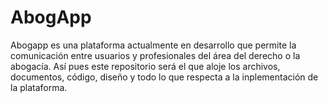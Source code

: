 # AbogApp
Abogapp es una plataforma actualmente en desarrollo que permite la comunicación entre usuarios y profesionales del área del derecho o la abogacía. Así pues este repositorio será el que aloje los archivos, documentos, código, diseño y todo lo que respecta a la inplementación de la plataforma.

